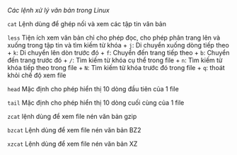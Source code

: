 *Các lệnh xử lý văn bản trong Linux*

`cat` Lệnh dùng để ghép nối và xem các tập tin văn bản

`less` Tiện ích xem văn bản chỉ cho phép đọc, cho phép phân trang lên và xuống
 trong tập tin và tìm kiếm từ khóa
	+ `j`: Di chuyển xuống dòng tiếp theo
	+ `k`: Di chuyển lên dòn trước đó
	+ `f`: Chuyển đến trang tiếp theo
	+ `b`: Chuyển đến trang trước đó
	+ `/`: Tìm kiếm từ khóa cụ thể trong file
	+ `n`: Tìm kiếm từ khóa tiếp theo trong file
	+ `N`: Tìm kiếm từ khóa trước đó trong file
	+ `q`: thoát khỏi chế độ xem file

`head` Mặc định cho phép hiển thị 10 dòng đầu tiên của 1 file

`tail` Mặc định cho phép hiển thị 10 dòng cuối cùng của 1 file

`zcat` lệnh dùng để xem file nén văn bản gzip

`bzcat` Lệnh dùng để xem file nén văn bản BZ2

`xzcat` Lệnh dùng để xem file nén văn bản XZ
